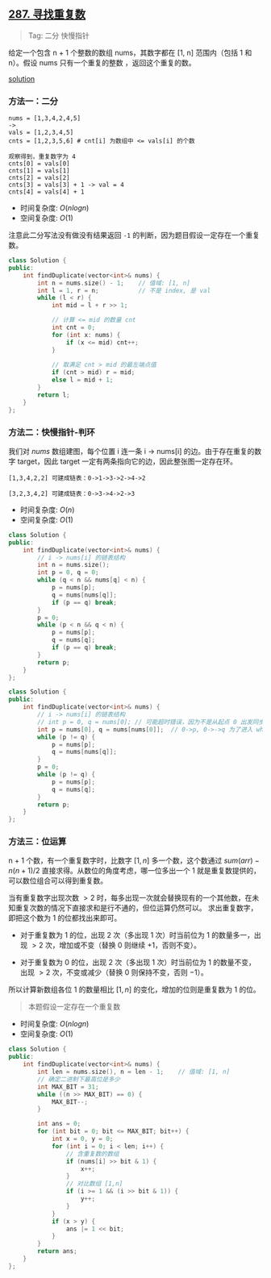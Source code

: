 ## [287. 寻找重复数](https://leetcode-cn.com/problems/find-the-duplicate-number/)

> Tag: 二分 快慢指针

给定一个包含 n + 1 个整数的数组 nums，其数字都在 [1, n] 范围内（包括 1 和 n）。假设 nums 只有一个重复的整数 ，返回这个重复的数。

[solution](https://leetcode.cn/problems/find-the-duplicate-number/solutions/261119/xun-zhao-zhong-fu-shu-by-leetcode-solution/)

### 方法一：二分

```
nums = [1,3,4,2,4,5]
->
vals = [1,2,3,4,5]
cnts = [1,2,3,5,6] # cnt[i] 为数组中 <= vals[i] 的个数

观察得到，重复数字为 4
cnts[0] = vals[0]
cnts[1] = vals[1]
cnts[2] = vals[2]
cnts[3] = vals[3] + 1 -> val = 4
cnts[4] = vals[4] + 1
```

* 时间复杂度: ${O(nlogn)}$
* 空间复杂度: ${O(1)}$

注意此二分写法没有做没有结果返回 `-1` 的判断，因为题目假设一定存在一个重复数。

```c++
class Solution {
public:
    int findDuplicate(vector<int>& nums) {
        int n = nums.size() - 1;    // 值域: [1, n]
        int l = 1, r = n;           // 不是 index, 是 val
        while (l < r) {
            int mid = l + r >> 1;

            // 计算 <= mid 的数量 cnt
            int cnt = 0;
            for (int x: nums) {
                if (x <= mid) cnt++;
            }
            
            // 取满足 cnt > mid 的最左端点值
            if (cnt > mid) r = mid;
            else l = mid + 1;
        }
        return l;
    }
};
```

### 方法二：快慢指针-判环

我们对 $nums$ 数组建图，每个位置 i 连一条 i -> nums[i] 的边。由于存在重复的数字 target，因此 target 一定有两条指向它的边，因此整张图一定存在环。

    [1,3,4,2,2] 可建成链表：0->1->3->2->4->2

    [3,2,3,4,2] 可建成链表：0->3->4->2->3

* 时间复杂度: ${O(n)}$
* 空间复杂度: ${O(1)}$
```c++
class Solution {
public:
    int findDuplicate(vector<int>& nums) {
        // i -> nums[i] 的链表结构
        int n = nums.size();
        int p = 0, q = 0;
        while (q < n && nums[q] < n) {
            p = nums[p];
            q = nums[nums[q]];
            if (p == q) break;
        }
        p = 0;
        while (p < n && q < n) {
            p = nums[p];
            q = nums[q];
            if (p == q) break;
        }
        return p;
    }
};
```

```cpp
class Solution {
public:
    int findDuplicate(vector<int>& nums) {
        // i -> nums[i] 的链表结构
        // int p = 0, q = nums[0]; // 可能超时错误，因为不是从起点 0 出发同步到达，后续找环起点要从链表头开始
        int p = nums[0], q = nums[nums[0]];  // 0->p, 0->->q 为了进入 while 循环初始设置值不等
        while (p != q) {
            p = nums[p];
            q = nums[nums[q]];
        }
        p = 0;
        while (p != q) {
            p = nums[p];
            q = nums[q];
        }
        return p;
    }
};
```

### 方法三：位运算

n + 1 个数，有一个重复数字时，比数字 $[1, n]$ 多一个数，这个数通过 $sum(arr)-n(n+1)/2$ 直接求得。从数位的角度考虑，哪一位多出一个 1 就是重复数提供的，可以数位组合可以得到重复数。

当有重复数字出现次数 $> 2$ 时，每多出现一次就会替换现有的一个其他数，在未知重复次数的情况下直接求和是行不通的，但位运算仍然可以。
求出重复数字，即把这个数为 1 的位都找出来即可。

* 对于重复数为 1 的位，出现 2 次（多出现 1 次）时当前位为 1 的数量多一，出现 $>2$ 次，增加或不变（替换 0 则继续 $+1$，否则不变）。

* 对于重复数为 0 的位，出现 2 次（多出现 1 次）时当前位为 1 的数量不变，出现 $>2$ 次，不变或减少（替换 0 则保持不变，否则 $-1$）。

所以计算新数组各位 1 的数量相比 $[1, n]$ 的变化，增加的位则是重复数为 1 的位。

> 本题假设一定存在一个重复数

* 时间复杂度: ${O(nlogn)}$
* 空间复杂度: ${O(1)}$
```c++
class Solution {
public:
    int findDuplicate(vector<int>& nums) {
        int len = nums.size(), n = len - 1;    // 值域: [1, n]
        // 确定二进制下最高位是多少
        int MAX_BIT = 31;
        while ((n >> MAX_BIT) == 0) {
            MAX_BIT--;
        }

        int ans = 0;
        for (int bit = 0; bit <= MAX_BIT; bit++) {
            int x = 0, y = 0;
            for (int i = 0; i < len; i++) {
                // 含重复数的数组
                if (nums[i] >> bit & 1) {
                    x++;
                }
                // 对比数组 [1,n]
                if (i >= 1 && (i >> bit & 1)) {
                    y++;
                }
            }
            if (x > y) {
                ans |= 1 << bit;
            }
        }
        return ans;
    }
};
```